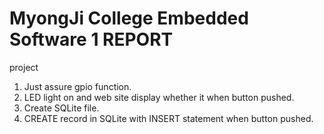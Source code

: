 # MyongJi College Embedded Software 1 REPORT

project
1. Just assure gpio function.
2. LED light on and web site display whether it when button pushed.
3. Create SQLite file.
4. CREATE record in SQLite with INSERT statement when button pushed.
